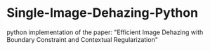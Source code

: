# Single-Image-Dehazing-Python
python implementation of the paper: "Efficient Image Dehazing with Boundary Constraint and Contextual Regularization"
